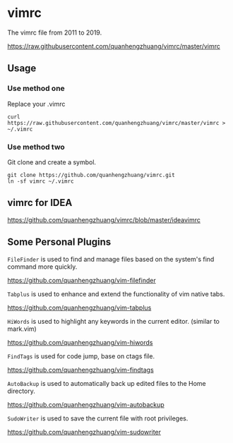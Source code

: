# vimrc

The vimrc file from 2011 to 2019.

https://raw.githubusercontent.com/quanhengzhuang/vimrc/master/vimrc

## Usage

### Use method one

Replace your .vimrc
``` shell
curl https://raw.githubusercontent.com/quanhengzhuang/vimrc/master/vimrc > ~/.vimrc
```

### Use method two

Git clone and create a symbol.
```shell
git clone https://github.com/quanhengzhuang/vimrc.git
ln -sf vimrc ~/.vimrc
```
## vimrc for IDEA

https://github.com/quanhengzhuang/vimrc/blob/master/ideavimrc

## Some Personal Plugins

`FileFinder` is used to find and manage files based on the system's find command more quickly.

https://github.com/quanhengzhuang/vim-filefinder

`Tabplus` is used to enhance and extend the functionality of vim native tabs.

https://github.com/quanhengzhuang/vim-tabplus

`HiWords` is used to highlight any keywords in the current editor. (similar to mark.vim)

https://github.com/quanhengzhuang/vim-hiwords

`FindTags` is used for code jump, base on ctags file.

https://github.com/quanhengzhuang/vim-findtags

`AutoBackup` is used to automatically back up edited files to the Home directory.

https://github.com/quanhengzhuang/vim-autobackup

`SudoWriter` is used to save the current file with root privileges.

https://github.com/quanhengzhuang/vim-sudowriter
